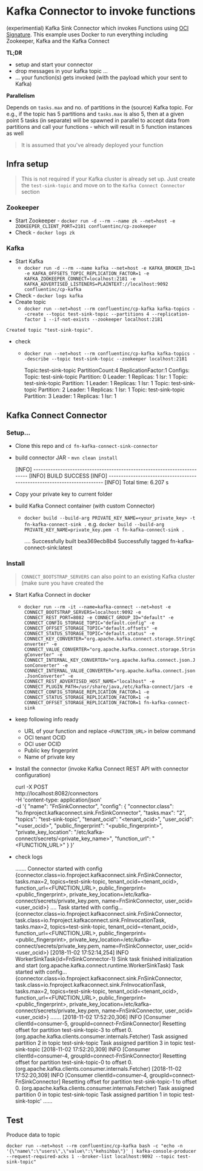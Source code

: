 # Kafka Connector to invoke functions

(experimential) Kafka Sink Connector which invokes Functions
using [OCI Signature](https://docs.cloud.oracle.com/iaas/Content/API/Concepts/signingrequests.htm). This example uses
Docker to run everything including Zookeeper, Kafka and the Kafka Connect

**TL;DR**

- setup and start your connector
- drop messages in your kafka topic ...
- ... your function(s) gets invoked (with the payload which your sent to Kafka)

**Parallelism**

Depends on `tasks.max` and no. of partitions in the (source) Kafka topic. For e.g., if the topic has 5 partitions
and `tasks.max` is also 5, then at a given point 5 tasks (in separate) will be spawned in parallel to accept data from
partitions and call your functions - which will result in 5 function instances as well

> It is assumed that you've already deployed your function

## Infra setup

> This is not required if your Kafka cluster is already set up. Just create the `test-sink-topic` and move on to the `Kafka Connect Connector` section

### Zookeeper

- Start Zookeeper - `docker run -d --rm --name zk --net=host -e ZOOKEEPER_CLIENT_PORT=2181 confluentinc/cp-zookeeper`
- Check - `docker logs zk`

### Kafka

- Start Kafka
    - `docker run -d --rm --name kafka --net=host -e KAFKA_BROKER_ID=1 -e KAFKA_OFFSETS_TOPIC_REPLICATION_FACTOR=1 -e KAFKA_ZOOKEEPER_CONNECT=localhost:2181 -e KAFKA_ADVERTISED_LISTENERS=PLAINTEXT://localhost:9092 confluentinc/cp-kafka`
- Check - `docker logs kafka`
- Create topic
    - `docker run --net=host --rm confluentinc/cp-kafka kafka-topics --create --topic test-sink-topic --partitions 4 --replication-factor 1 --if-not-exists --zookeeper localhost:2181`

`Created topic "test-sink-topic".`

- check
    - `docker run --net=host --rm confluentinc/cp-kafka kafka-topics --describe --topic test-sink-topic --zookeeper localhost:2181`

      Topic:test-sink-topic PartitionCount:4 ReplicationFactor:1 Configs:
      Topic: test-sink-topic Partition: 0 Leader: 1 Replicas: 1 Isr: 1 Topic: test-sink-topic Partition: 1 Leader: 1
      Replicas: 1 Isr: 1 Topic: test-sink-topic Partition: 2 Leader: 1 Replicas: 1 Isr: 1 Topic: test-sink-topic
      Partition: 3 Leader: 1 Replicas: 1 Isr: 1

## Kafka Connect Connector

### Setup...

- Clone this repo and `cd fn-kafka-connect-sink-connector`
- build connector JAR - `mvn clean install`

  	[INFO] ------------------------------------------------------------------------
  	[INFO] BUILD SUCCESS
  	[INFO] ------------------------------------------------------------------------
  	[INFO] Total time: 6.207 s

- Copy your private key to current folder
- build Kafka Connect container (with custom Connector)
    - `docker build --build-arg PRIVATE_KEY_NAME=<your_private_key> -t fn-kafka-connect-sink .`
      e.g. `docker build --build-arg PRIVATE_KEY_NAME=private_key.pem -t fn-kafka-connect-sink .`

      .... Successfully built bea369ecb8b4 Successfully tagged fn-kafka-connect-sink:latest

### Install

> `CONNECT_BOOTSTRAP_SERVERS` can also point to an existing Kafka cluster (make sure you have created the

- Start Kafka Connect in docker
    - `docker run --rm -it --name=kafka-connect --net=host -e CONNECT_BOOTSTRAP_SERVERS=localhost:9092 -e CONNECT_REST_PORT=8082 -e CONNECT_GROUP_ID="default" -e CONNECT_CONFIG_STORAGE_TOPIC="default.config" -e CONNECT_OFFSET_STORAGE_TOPIC="default.offsets" -e CONNECT_STATUS_STORAGE_TOPIC="default.status" -e CONNECT_KEY_CONVERTER="org.apache.kafka.connect.storage.StringConverter" -e CONNECT_VALUE_CONVERTER="org.apache.kafka.connect.storage.StringConverter" -e CONNECT_INTERNAL_KEY_CONVERTER="org.apache.kafka.connect.json.JsonConverter" -e CONNECT_INTERNAL_VALUE_CONVERTER="org.apache.kafka.connect.json.JsonConverter" -e CONNECT_REST_ADVERTISED_HOST_NAME="localhost" -e CONNECT_PLUGIN_PATH=/usr/share/java,/etc/kafka-connect/jars -e CONNECT_CONFIG_STORAGE_REPLICATION_FACTOR=1 -e CONNECT_STATUS_STORAGE_REPLICATION_FACTOR=1 -e CONNECT_OFFSET_STORAGE_REPLICATION_FACTOR=1 fn-kafka-connect-sink`

- keep following info ready
    - URL of your function and replace `<FUNCTION_URL>` in below command
    - OCI tenant OCID
    - OCI user OCID
    - Public key fingerprint
    - Name of private key
- Install the connector (invoke Kafka Connect REST API with connector configuration)

  	curl -X POST \
  	  http://localhost:8082/connectors \
  	  -H 'content-type: application/json' \
  	  -d '{
  	  "name": "FnSinkConnector",
  	  "config": {
  	    "connector.class": "io.fnproject.kafkaconnect.sink.FnSinkConnector",
  	    "tasks.max": "2",
  	    "topics": "test-sink-topic",
  	    "tenant_ocid": "<tenant_ocid>",
  	    "user_ocid": "<user_ocid>",
  	    "public_fingerprint": "<public_fingerprint>",
  	    "private_key_location": "/etc/kafka-connect/secrets/<private_key_name>",
  	    "function_url": "<FUNCTION_URL>"
  	  }
  	}'

- check logs

  	.......
  	Connector started with config {connector.class=io.fnproject.kafkaconnect.sink.FnSinkConnector, tasks.max=2, topics=test-sink-topic, tenant_ocid=<tenant_ocid>, function_url=<FUNCTION_URL>, public_fingerprint=<public_fingerprint>, private_key_location=/etc/kafka-connect/secrets/private_key.pem, name=FnSinkConnector, user_ocid=<user_ocid>}
  	....
  	Task started with config... {connector.class=io.fnproject.kafkaconnect.sink.FnSinkConnector, task.class=io.fnproject.kafkaconnect.sink.FnInvocationTask, tasks.max=2, topics=test-sink-topic, tenant_ocid=<tenant_ocid>, function_url=<FUNCTION_URL>, public_fingerprint=<public_fingerprint>, private_key_location=/etc/kafka-connect/secrets/private_key.pem, name=FnSinkConnector, user_ocid=<user_ocid>}
  	[2018-11-02 17:52:14,254] INFO WorkerSinkTask{id=FnSinkConnector-1} Sink task finished initialization and start (org.apache.kafka.connect.runtime.WorkerSinkTask)
  	Task started with config... {connector.class=io.fnproject.kafkaconnect.sink.FnSinkConnector, task.class=io.fnproject.kafkaconnect.sink.FnInvocationTask, tasks.max=2, topics=test-sink-topic, tenant_ocid=<tenant_ocid>, function_url=<FUNCTION_URL>, public_fingerprint=<public_fingerprint>, private_key_location=/etc/kafka-connect/secrets/private_key.pem, name=FnSinkConnector, user_ocid=<user_ocid>}
  	.......
  	[2018-11-02 17:52:20,306] INFO [Consumer clientId=consumer-5, groupId=connect-FnSinkConnector] Resetting offset for partition test-sink-topic-3 to offset 0. (org.apache.kafka.clients.consumer.internals.Fetcher)
  	Task assigned partition 2 in topic test-sink-topic
  	Task assigned partition 3 in topic test-sink-topic
  	[2018-11-02 17:52:20,309] INFO [Consumer clientId=consumer-4, groupId=connect-FnSinkConnector] Resetting offset for partition test-sink-topic-0 to offset 0. (org.apache.kafka.clients.consumer.internals.Fetcher)
  	[2018-11-02 17:52:20,309] INFO [Consumer clientId=consumer-4, groupId=connect-FnSinkConnector] Resetting offset for partition test-sink-topic-1 to offset 0. (org.apache.kafka.clients.consumer.internals.Fetcher)
  	Task assigned partition 0 in topic test-sink-topic
  	Task assigned partition 1 in topic test-sink-topic'
  	......

## Test

Produce data to topic

`docker run --net=host --rm confluentinc/cp-kafka bash -c "echo -n '{\"name\":\"users\",\"value\":\"kehsihba\"}' | kafka-console-producer --request-required-acks 1 --broker-list localhost:9092 --topic test-sink-topic"`
